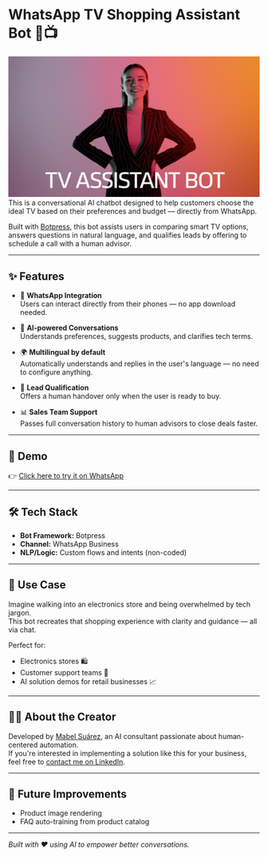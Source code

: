 # WhatsApp TV Shopping Assistant Bot 🤖📺
![Preview of the bot](preview.png)
This is a conversational AI chatbot designed to help customers choose the ideal TV based on their preferences and budget — directly from WhatsApp.

Built with [Botpress](https://botpress.com), this bot assists users in comparing smart TV options, answers questions in natural language, and qualifies leads by offering to schedule a call with a human advisor.

---

## ✨ Features

- 📱 **WhatsApp Integration**  
  Users can interact directly from their phones — no app download needed.

- 🧠 **AI-powered Conversations**  
  Understands preferences, suggests products, and clarifies tech terms.

- 🌍 **Multilingual by default**  
  Automatically understands and replies in the user's language — no need to configure anything.

- 🎯 **Lead Qualification**  
  Offers a human handover only when the user is ready to buy.

- 📊 **Sales Team Support**  
  Passes full conversation history to human advisors to close deals faster.

---

## 🔗 Demo

👉 [Click here to try it on WhatsApp](https://wa.me/51933976199)

---

## 🛠 Tech Stack

- **Bot Framework:** Botpress
- **Channel:** WhatsApp Business
- **NLP/Logic:** Custom flows and intents (non-coded)

---

## 📌 Use Case

Imagine walking into an electronics store and being overwhelmed by tech jargon.  
This bot recreates that shopping experience with clarity and guidance — all via chat.

Perfect for:
- Electronics stores 🛍️
- Customer support teams 💬
- AI solution demos for retail businesses 📈

---

## 🙋‍♀️ About the Creator

Developed by [Mabel Suárez](https://www.linkedin.com/in/mabel-suarez-gros), an AI consultant passionate about human-centered automation.  
If you're interested in implementing a solution like this for your business, feel free to [contact me on LinkedIn](https://www.linkedin.com/in/mabel-suarez-gros).

---

## 🧪 Future Improvements

- Product image rendering
- FAQ auto-training from product catalog

---

*Built with ❤️ using AI to empower better conversations.*
